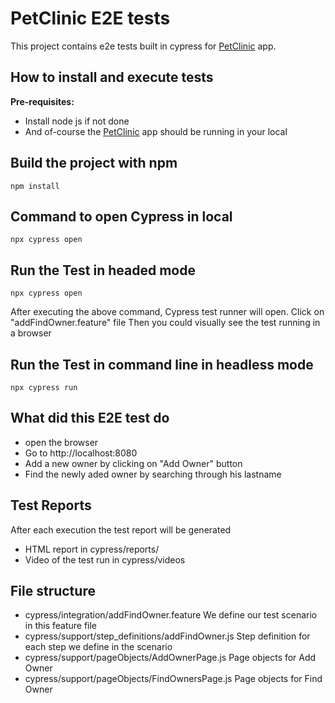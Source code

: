 # PetClinic E2E tests

This project contains e2e tests built in cypress for [PetClinic](https://github.com/spring-projects/spring-petclinic) app.

## How to install and execute tests

**Pre-requisites:** 

- Install node js if not done
- And of-course the [PetClinic](https://github.com/spring-projects/spring-petclinic) app should be running in your local

## Build the project with npm

    npm install

## Command to open Cypress in local

    npx cypress open

## Run the Test in headed mode

    npx cypress open

After executing the above command, Cypress test runner will open.
Click on "addFindOwner.feature" file
Then you could visually see the test running in a browser

## Run the Test in command line in headless mode

    npx cypress run

## What did this E2E test do
- open the browser
- Go to http://localhost:8080
- Add a new owner by clicking on "Add Owner" button
- Find the newly aded owner by searching through his lastname

## Test Reports
After each execution the test report will be generated 
- HTML report in cypress/reports/
- Video of the test run in cypress/videos

## File structure
- cypress/integration/addFindOwner.feature
        We define our test scenario in this feature file
- cypress/support/step_definitions/addFindOwner.js
        Step definition for each step we define in the scenario
- cypress/support/pageObjects/AddOwnerPage.js 
        Page objects for Add Owner
- cypress/support/pageObjects/FindOwnersPage.js
        Page objects for Find Owner
